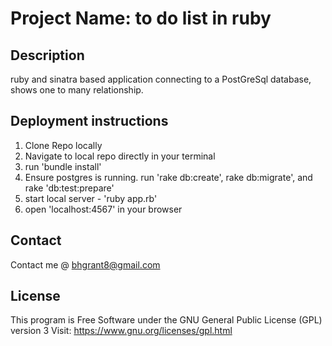 # Project Name: to do list in ruby

## Description

ruby and sinatra based application connecting to a PostGreSql database, shows one to many relationship.
## Deployment instructions
  1. Clone Repo locally
  2. Navigate to local repo directly in your terminal
  3. run 'bundle install'
  4. Ensure postgres is running. run 'rake db:create', rake db:migrate', and rake 'db:test:prepare'
  4. start local server - 'ruby app.rb'
  5. open 'localhost:4567' in your browser
## Contact
  Contact me @ <a href="mailto:bhgrant@gmail.com">bhgrant8@gmail.com</a><br>

## License
  This program is Free Software under the GNU General Public License (GPL) version 3
  Visit: https://www.gnu.org/licenses/gpl.html
